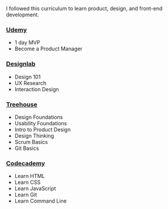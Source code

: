 I followed this curriculum to learn product, design, and front-end development.

### [Udemy](https://www.udemy.com/)
- 1 day MVP
- Become a Product Manager

### [Designlab](http://trydesignlab.com/)
- Design 101
- UX Research
- Interaction Design

### [Treehouse](https://teamtreehouse.com)
- Design Foundations
- Usability Foundations
- Intro to Product Design
- Design Thinking
- Scrum Basics
- Git Basics

### [Codecademy](https://www.codecademy.com)
- Learn HTML
- Learn CSS
- Learn JavaScript
- Learn Git
- Learn Command Line
